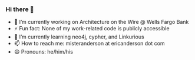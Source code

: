 ### Hi there 👋
- 🔭 I’m currently working on Architecture on the Wire @ Wells Fargo Bank
- ⚡ Fun fact: None of my work-related code is publicly accessible
- 🌱 I’m currently learning neo4j, cypher, and Linkurious
- 📫 How to reach me: misteranderson at ericanderson dot com 
- 😄 Pronouns: he/him/his

<!--
**misteranderson/misteranderson** is a ✨ _special_ ✨ repository because its `README.md` (this file) appears on your GitHub profile.

Here are some ideas to get you started:

- 🔭 I’m currently working on ...
- 🌱 I’m currently learning ...
- 👯 I’m looking to collaborate on ...
- 🤔 I’m looking for help with ...
- 💬 Ask me about ...
- 📫 How to reach me: ...
- 😄 Pronouns: ...
- ⚡ Fun fact: ...
- ⚡ Fun fact: ...
-->
